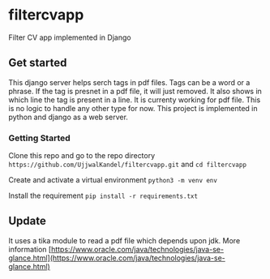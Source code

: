 # filtercvapp
Filter CV app implemented in Django

## Get started
This django server helps serch tags in pdf files. Tags can be a word or a phrase. If the tag is presnet in a pdf file, it will just removed. It also shows in which line the tag is present in a line.
It is currenty working for pdf file. This is no logic to handle any other type for now.
This project is implemented in python and django as a web server.

### Getting Started
Clone this repo and go to the repo directory
  `https://github.com/UjjwalKandel/filtercvapp.git` and  `cd filtercvapp`

Create and activate a virtual environment
  `python3 -m venv env`

Install the requirement
  `pip install -r requirements.txt`


## Update
It uses a tika module to read a pdf file which depends upon jdk. More information [https://www.oracle.com/java/technologies/java-se-glance.html](https://www.oracle.com/java/technologies/java-se-glance.html)
